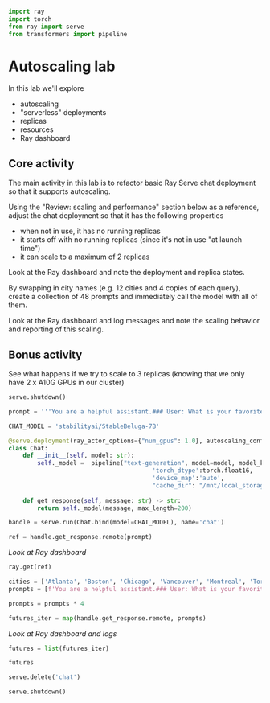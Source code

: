 ```python
import ray
import torch
from ray import serve
from transformers import pipeline
```

# Autoscaling lab

In this lab we'll explore
* autoscaling
* "serverless" deployments
* replicas
* resources
* Ray dashboard

## Core activity

The main activity in this lab is to refactor basic Ray Serve chat deployment so that it supports autoscaling.

Using the "Review: scaling and performance" section below as a reference, adjust the chat deployment so that it has the following properties
* when not in use, it has no running replicas
* it starts off with no running replicas (since it's not in use "at launch time")
* it can scale to a maximum of 2 replicas

Look at the Ray dashboard and note the deployment and replica states.

By swapping in city names (e.g. 12 cities and 4 copies of each query), create a collection of 48 prompts and immediately call the model with all of them.

Look at the Ray dashboard and log messages and note the scaling behavior and reporting of this scaling.

## Bonus activity

See what happens if we try to scale to 3 replicas (knowing that we only have 2 x A10G GPUs in our cluster)


```python
serve.shutdown()
```


```python
prompt = '''You are a helpful assistant.### User: What is your favorite place to visit in San Francisco? ### Assistant:'''

CHAT_MODEL = 'stabilityai/StableBeluga-7B'
```


```python
@serve.deployment(ray_actor_options={"num_gpus": 1.0}, autoscaling_config={'min_replicas':0, 'max_replicas':2, 'initial_replicas':0})
class Chat:
    def __init__(self, model: str):
        self._model =  pipeline("text-generation", model=model, model_kwargs={
                                        'torch_dtype':torch.float16,
                                        'device_map':'auto',
                                        "cache_dir": "/mnt/local_storage"})
    
    def get_response(self, message: str) -> str:
        return self._model(message, max_length=200)

handle = serve.run(Chat.bind(model=CHAT_MODEL), name='chat')
```


```python
ref = handle.get_response.remote(prompt)
```

*Look at Ray dashboard*


```python
ray.get(ref)
```


```python
cities = ['Atlanta', 'Boston', 'Chicago', 'Vancouver', 'Montreal', 'Toronto', 'Frankfurt', 'Rome', 'Warsaw', 'Cairo', 'Dar Es Salaam', 'Gaborone']
prompts = [f'You are a helpful assistant.### User: What is your favorite place to visit in {city}? ### Assistant:' for city in cities]
```


```python
prompts = prompts * 4
```


```python
futures_iter = map(handle.get_response.remote, prompts)
```

*Look at Ray dashboard and logs*


```python
futures = list(futures_iter)

futures
```


```python
serve.delete('chat')
```


```python
serve.shutdown()
```
